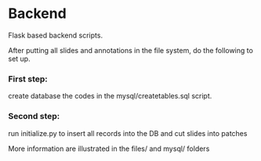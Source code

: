 # Backend
Flask based backend scripts.

After putting all slides and annotations in the file system, do the following to set up.

### First step: 
create database the codes in the mysql/createtables.sql script.

### Second step: 
run initialize.py to insert all records into the DB and cut slides into patches 

More information are illustrated in the files/ and mysql/ folders
